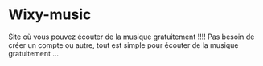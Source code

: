 # Wixy-music
Site où vous pouvez écouter de la musique gratuitement !!!!
Pas besoin  de  créer un compte ou autre, tout  est simple  pour écouter de la musique gratuitement ...

